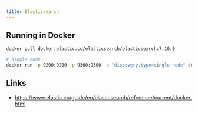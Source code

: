 ```yaml
---
title: Elasticsearch
---
```


## Running in Docker

```bash
docker pull docker.elastic.co/elasticsearch/elasticsearch:7.10.0

# single node
docker run -p 9200:9200 -p 9300:9300 -e "discovery.type=single-node" docker.elastic.co/elasticsearch/elasticsearch:7.10.0
```

## Links

* https://www.elastic.co/guide/en/elasticsearch/reference/current/docker.html
